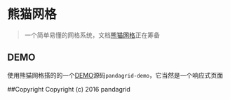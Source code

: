 # 熊猫网格
>  一个简单易懂的网格系统，文档[熊猫网格](http://chinaun.me/ "pandagrid")正在筹备 

## DEMO
使用熊猫网格搭的的一个[DEMO](http://demo.chinaun.me/pandagrid-demo)源码``` pandagrid-demo ```，它当然是一个响应式页面  

##Copyright
Copyright (c) 2016 pandagrid
